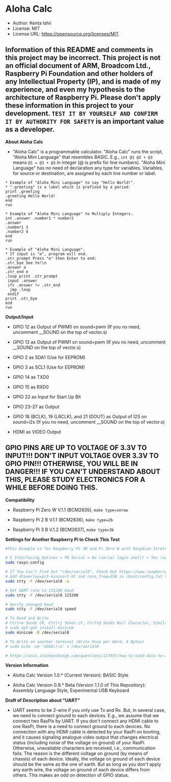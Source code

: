# Aloha Calc

* Author: Kenta Ishii
* License: MIT
* License URL: https://opensource.org/licenses/MIT

## Information of this README and comments in this project may be incorrect. This project is not an official document of ARM, Broadcom Ltd., Raspberry Pi Foundation and other holders of any Intellectual Property (IP), and is made of my experience, and even my hypothesis to the architecture of Raspberry Pi. Please don't apply these information in this project to your development. `TEST IT BY YOURSELF AND CONFIRM IT BY AUTHORITY FOR SAFETY` is an important value as a developer.

**About Aloha Calc**

* "Aloha Calc" is a programmable calculator. "Aloha Calc" runs the script, "Aloha Mini Language" that resembles BASIC. E.g., `int @1 @2 + @3` means `@1 = @2 + @3` in integer (@ is prefix for line numbers). "Aloha Mini Language" has no need of declaration any type for variables. Variables, for source or destination, are assigned by each line number or label.

```
* Example of "Aloha Mini Language" to say "Hello World!".
* ".greeting" is a label which is prefixed by a period.
print .greeting
.greeting Hello World!
end
run

```

```
* Example of "Aloha Mini Language" to Multiply Integers.
int .answer .number1 * number2
.answer
.number1 3
.number2 4
end
run

```

```
* Example of "Aloha Mini Language".
* If input is "e", program will end.
.str_prompt Press "e" then Enter to end: 
.str_bye See Yo!\n
.answer a
.str_end e
.loop print .str_prompt
 input .answer
 ifs .answer != .str_end
  jmp .loop
 endif
print .str_bye
end
run

```

**Output/Input**

* GPIO 12 as Output of PWM0 on sound=pwm (If you no need, uncomment __SOUND on the top of vector.s)

* GPIO 13 as Output of PWM1 on sound=pwm (If you no need, uncomment __SOUND on the top of vector.s)

* GPIO 2 as SDA1 (Use for EEPROM)

* GPIO 3 as SCL1 (Use for EEPROM)

* GPIO 14 as TXD0

* GPIO 15 as RXD0

* GPIO 22 as Input for Start Up Bit

* GPIO 23-27 as Output

* GPIO 18 (BCLK), 19 (LRCLK), and 21 (DOUT) as Output of I2S on sound=i2s (If you no need, uncomment __SOUND on the top of vector.s)

* HDMI as VIDEO Output

## GPIO PINS ARE UP TO VOLTAGE OF 3.3V TO INPUT!!! DON'T INPUT VOLTAGE OVER 3.3V TO GPIO PIN!!! OTHERWISE, YOU WILL BE IN DANGER!!! IF YOU CAN'T UNDERSTAND ABOUT THIS, PLEASE STUDY ELECTRONICS FOR A WHILE BEFORE DOING THIS.

**Compatibility**

* Raspberry Pi Zero W V.1.1 (BCM2835), `make type=zerow`

* Raspberry Pi 2 B V.1.1 (BCM2836), `make type=2b`

* Raspberry Pi 3 B V.1.2 (BCM2837), `make type=3b`

**Settings for Another Raspberry Pi to Check This Test**

```bash
#This Example is for Raspberry Pi 3B and Pi Zero W with Raspbian Stretch 

# 5 Interfacing Options > P6 Serial > No (serial login shell) > Yes (serial interface) > OK > Finish (Reboot)
sudo raspi-config

# If You Can't Find Out "/dev/serial0", Check Out https://www.raspberrypi.org/documentation/configuration/uart.md
# Add dtoverlay=pi3-miniuart-bt and core_freq=250 in /boot/config.txt to Enable serial0 on RasPi with Wireless Module
sudo stty -F /dev/serial0 -a

# Set UART rate to 115200 baud
sudo stty -F /dev/serial0 115200

# Verify changed baud
sudo stty -F /dev/serial0 speed

# To Read and Write
# Ctrl+m Sends CR, Ctrl+j Sends LF, Ctrl+@ Sends Null Character, Similar to Macros of TeraTerm
# sudo apt-get install minicom
sudo minicom -D /dev/serial0

# To Write on another terminal (Write Once per Word, 4 Bytes)
# sudo echo -ne 'GOOD\r\n' > /dev/serial0

# https://unix.stackexchange.com/questions/117037/how-to-send-data-to-a-serial-port-and-see-any-answer
```

**Version Information**

* Aloha Calc Version 1.0.* (Current Version): BASIC Style

* Aloha Calc Version 0.9.* Beta (Version 1.1.0 of This Repository): Assembly Language Style, Experimental USB Keyboard

**Draft of Description about "UART"**

* UART seems to be 2-wire if you only use Tx and Rx. But, in several case, we need to connect ground to each devices. E.g., we assume that we connect two RasPis by UART. If you don't connect any HDMI cable to one RasPi, there is a need to connect ground to each devices. No connection with any HDMI cable is detected by your RasPi on booting, and it causes signaling analogue video output that changes electrical status (including noise of the voltage on ground) of your RasPi. Otherwise, unavailable characters are received, i.e., communication fails. The reason is the different voltage on ground (by means of chassis) of each device. Ideally, the voltage on ground of each device should be the same as the one of earth. But as long as you don't apply any earth wire, the voltage on ground of each device differs from others. This makes an odd on detection of GPIO status.
